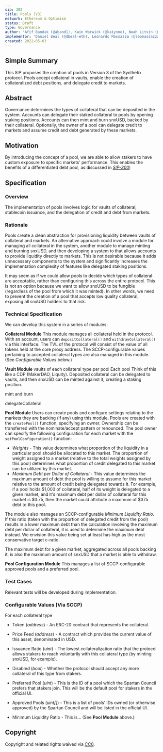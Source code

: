 ```yaml
---
sip: 302
title: Pools (V3)
network: Ethereum & Optimism
status: Draft
type: Governance
author: 'Afif Bandak (@aband1), Kain Warwick (@kaiynne), Noah Litvin (@noahlitvin)'
implementor: 'Daniel Beal (@dbeal-eth), Leonardo Massazza (@leomassazza), Alejandro Santander (@ajsantander)'
created: 2022-05-03
---
```


<!--You can leave these HTML comments in your merged SIP and delete the visible duplicate text guides, they will not appear and may be helpful to refer to if you edit it again. This is the suggested template for new SIPs. Note that an SIP number will be assigned by an editor. When opening a pull request to submit your SIP, please use an abbreviated title in the filename, `sip-draft_title_abbrev.md`. The title should be 44 characters or less.-->

## Simple Summary

<!--"If you can't explain it simply, you don't understand it well enough." Simply describe the outcome the proposed changes intends to achieve. This should be non-technical and accessible to a casual community member.-->

This SIP proposes the creation of pools in Version 3 of the Synthetix protocol. Pools accept collateral in vaults, enable the creation of collateralized debt positions, and delegate credit to markets.

## Abstract

<!--A short (~200 word) description of the proposed change, the abstract should clearly describe the proposed change. This is what *will* be done if the SIP is implemented, not *why* it should be done or *how* it will be done. If the SIP proposes deploying a new contract, write, "we propose to deploy a new contract that will do x".-->

Governance determines the types of collateral that can be deposited in the system. Accounts can delegate their staked collateral to pools by opening staking positions. Accounts can then mint and burn snxUSD, backed by their collateral. Optionally, the owner of a pool can delegate credit to markets and assume credit and debt generated by these markets.

## Motivation

<!--This is the problem statement. This is the *why* of the SIP. It should clearly explain *why* the current state of the protocol is inadequate.  It is critical that you explain *why* the change is needed, if the SIP proposes changing how something is calculated, you must address *why* the current calculation is innaccurate or wrong. This is not the place to describe how the SIP will address the issue!-->

By introducing the concept of a pool, we are able to allow stakers to have custom exposure to specific markets' performance. This enables the benefits of a differentiated debt pool, as discussed in _[SIP-300](https://sips.synthetix.io/sips/sip-300/)_)

## Specification

<!--The specification should describe the syntax and semantics of any new feature, there are five sections
1. Overview
2. Rationale
3. Technical Specification
4. Test Cases
5. Configurable Values
-->

### Overview

<!--This is a high level overview of *how* the SIP will solve the problem. The overview should clearly describe how the new feature will be implemented.-->

The implementation of pools involves logic for vaults of collateral, stablecoin issuance, and the delegation of credit and debt from markets.

### Rationale

<!--This is where you explain the reasoning behind how you propose to solve the problem. Why did you propose to implement the change in this way, what were the considerations and trade-offs. The rationale fleshes out what motivated the design and why particular design decisions were made. It should describe alternate designs that were considered and related work. The rationale may also provide evidence of consensus within the community, and should discuss important objections or concerns raised during discussion.-->

Pools create a clean abstraction for provisioning liquidity between vaults of collateral and markets. An alternative approach could involve a module for managing all collateral in the system, another module to manage minting and burning snxUSD, and then developing a system to that allows accounts to provide liquidity directly to markets. This is not desirable because it adds unnecessary components to the system and significantly increases the implementation complexity of features like delegated staking positions.

It may seem as if we could allow pools to decide which types of collateral are acceptable, rather than configuring this across the entire protocol. This is not an option because we want to allow snxUSD to be fungible (regardless of the pool from which it was minted). In other words, we need to prevent the creation of a pool that accepts low quality collateral, exposing all snxUSD holders to that risk.

### Technical Specification

<!--The technical specification should outline the public API of the changes proposed. That is, changes to any of the interfaces Synthetix currently exposes or the creations of new ones.-->

We can develop this system in a series of modules:

**Collateral Module**
This module manages all collateral held in the protocol. With an account, users can `depositCollateral()` and `withdrawCollateral()` via this interface. The TVL of the protocol will consist of the value of all tokens held at the core proxy address. The SCCP-configurable values pertaining to accepted collateral types are also managed in this module. (See _Configurable Values_ below.)

**Vault Module**
vaults of each collateral type per pool
Each pool Think of this like a CDP (MakerDAO, Liquity). Deposited collateral can be delegated to vaults, and then snxUSD can be minted against it, creating a staking position.

mint and burn

delegateCollateral

**Pool Module**
Users can create pools and configure settings relating to the markets they are backing (if any) using this module. Pools are created with the `createPool()` function, specifying an owner. Ownership can be transferred with the nominate/accept pattern or renounced. The pool owner can specify the following configuration for each market with the `setPoolConfiguration()` function:

- _Weights_ - This value determines what proportion of the liquidity in a particular pool should be allocated to this market. The proportion of weight assigned to a market (relative to the total weights assigned by this pool) determines what proportion of credit delegated to this market can be utilized by this market.
- _Maximum Debt per Dollar of Collateral_ - This value determines the maximum amount of debt the pool is willing to assume for this market relative to the amount of credit being delegated towards it. For example, if a pool holds $1,000 of collateral, half of its weight is delegated to a given market, and it's maximum debt per dollar of collateral for this market is $0.75, then the market could attribute a maximum of $375 debt to this pool.

The module also manages an SCCP-configurable _Minimum Liquidity Ratio_. If this ratio (taken with the proportion of delegated credit from the pool) results in a lower maximum debt than the calculation involving the maximum debt per dollar of collateral, it is used to determine the maximum debt instead. We envision this value being set at least has high as the most conservative target c-ratio.

The maximum debt for a given market, aggregated across all pools backing it, is also the maximum amount of snxUSD that a market is able to withdraw.

**Pool Configuration Module**
This manages a list of SCCP-configurable approved pools and a preferred pool.

### Test Cases

<!--Test cases for an implementation are mandatory for SIPs but can be included with the implementation..-->

Relevant tests will be developed during implementation.

### Configurable Values (Via SCCP)

<!--Please list all values configurable via SCCP under this implementation.-->

For each collateral type

- Token (_address_) - An ERC-20 contract that represents the collateral.
- Price Feed (_address_) - A contract which provides the current value of this asset, denominated in USD.
- Issuance Ratio (_uint_) - The lowest collateralization ratio that the protocol allows stakers to reach voluntarily with this collateral type (by minting snxUSD, for example).
- Disabled (_bool_) - Whether the protocol should accept any more collateral of this type from stakers.

- Preferred Pool (_uint_) - This is the ID of a pool which the Spartan Council prefers that stakers join. This will be the default pool for stakers in the official UI.
- Approved Pools (_uint[]_) - This is a list of pools’ IDs owned (or otherwise approved) by the Spartan Council and will be listed in the official UI.
- Minimum Liquidity Ratio - This is... (See **Pool Module** above.)

## Copyright

Copyright and related rights waived via [CC0](https://creativecommons.org/publicdomain/zero/1.0/).
